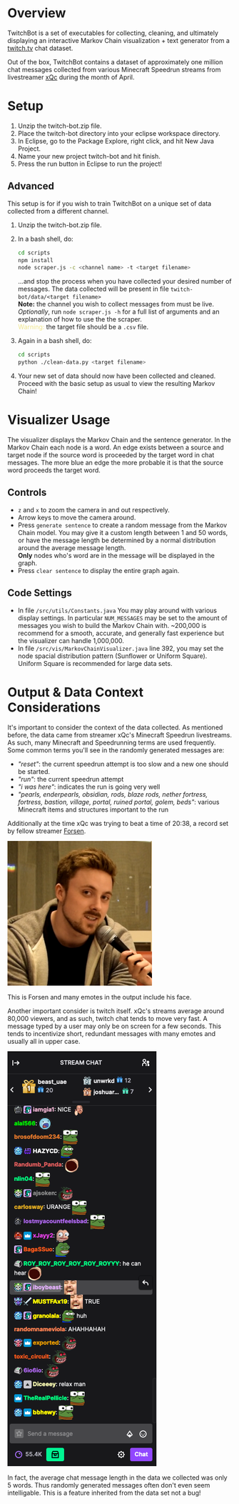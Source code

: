 # Overview
TwitchBot is a set of executables for collecting, cleaning, and ultimately displaying an interactive Markov Chain visualization + text generator from a [twitch.tv](https://www.twitch.tv) chat dataset. 

Out of the box, TwitchBot contains a dataset of approximately one million chat messages collected from various Minecraft Speedrun streams from livestreamer [xQc](https://www.twitch.tv/xqcow) during the month of April.
# Setup
1. Unzip the twitch-bot.zip file.
2. Place the twitch-bot directory into your eclipse workspace directory.
3. In Eclipse, go to the Package Explore, right click, and hit New Java Project.
4. Name your new project twitch-bot and hit finish.
5. Press the run button in Eclipse to run the project!

## Advanced
This setup is for if you wish to train TwitchBot on a unique set of data collected from a different channel.
1. Unzip the twitch-bot.zip file.
2. In a bash shell, do:

    ```bash
    cd scripts
    npm install
    node scraper.js -c <channel name> -t <target filename>
    ```
    ...and stop the process when you have collected your desired number of messages. The data collected will be present in file `twitch-bot/data/<target filename>`<br /> 
    **Note:** the channel you wish to collect messages from must
    be live. <br />
    _Optionally_, run `node scraper.js -h` for a full list of arguments and an explanation of how to use the the scraper. <br />
    <span style="color:khaki">Warning:</span> the target file should be a `.csv` file.
3. Again in a bash shell, do:
    ```bash
    cd scripts
    python ./clean-data.py <target filename>
    ```
4. Your new set of data should now have been collected and cleaned. Proceed with the basic setup as usual to view the resulting Markov Chain!

# Visualizer Usage
The visualizer displays the Markov Chain and the sentence generator. In the Markov Chain each node is a word. An edge exists between a source and target node if the source word is proceeded by the target word in chat messages. The more blue an edge the more probable it is that the source word proceeds the target word.
## Controls
* `z` and `x` to zoom the camera in and out respectively. 
* Arrow keys to move the camera around.
* Press `generate sentence` to create a random message from the Markov Chain model. You may give it a custom length between 1 and 50 words, or have the message length be determined by a normal distribution around the average message length. <br />**Only** nodes who's word are in the message will be displayed in the graph.
* Press `clear sentence` to display the entire graph again.
## Code Settings
* In file `/src/utils/Constants.java` You may play around with various display settings. In particular `NUM_MESSAGES` may be set to the amount of messages you wish to build the Markov Chain with. ~200,000 is recommend for a smooth, accurate, and generally fast experience but the visualizer can handle 1,000,000. 
* In file `/src/vis/MarkovChainVisualizer.java` line 392, you may set the node spacial distribution pattern (Sunflower or Uniform Square). Uniform Square is recommended for large data sets.

# Output & Data Context Considerations
It's important to consider the context of the data collected. As mentioned before, the data came from streamer xQc's Minecraft Speedrun livestreams. As such, many Minecraft and Speedrunning terms are used frequently. Some common terms you'll see in the randomly generated messages are:
* _"reset"_: the current speedrun attempt is too slow and a new one should be started.
* _"run"_: the current speedrun attempt
* _"i was here"_: indicates the run is going very well 
* _"pearls, enderpearls, obsidian, rods, blaze rods, nether fortress, fortress, bastion, village, portal, ruined portal, golem, beds"_: various Minecraft items and structures important to the run

Additionally at the time xQc was trying to beat a time of 20:38, a record set by fellow streamer [Forsen](https://www.twitch.tv/forsen).

![alt text](./data/forsen.png "Logo Title Text 1")

This is Forsen and many emotes in the output include his face. 

Another important consider is twitch itself. xQc's streams average around 80,000 viewers, and as such, twitch chat tends to move very fast. A message typed by a user may only be on screen for a few seconds. This tends to incentivize short, redundant messages with many emotes and usually all in upper case.

![alt text](./data/sample-chat.png "Sample Chat")

In fact, the average chat message length in the data we collected was only 5 words. Thus randomly generated messages often don't even seem intelligable. This is a feature inherited from the data set not a bug!
